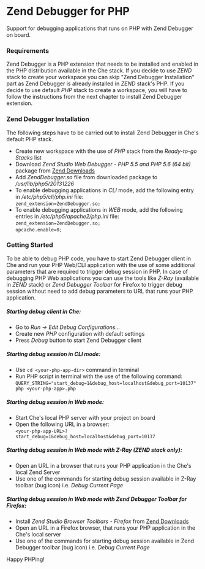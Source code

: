 # Zend Debugger for PHP

Support for debugging applications that runs on PHP with Zend Debugger on board.

### Requirements

Zend Debugger is a PHP extension that needs to be installed and enabled in the PHP distribution available in the Che stack. If you decide to use _ZEND_ stack to create your workspace you can skip "Zend Debugger Installation" part as Zend Debugger is already installed in _ZEND_ stack's PHP. If you decide to use default _PHP_ stack to create a workspace, you will have to follow the instructions from the next chapter to install Zend Debugger extension.

### Zend Debugger Installation

The following steps have to be carried out to install Zend Debugger in Che's default PHP stack.
* Create new workspace with the use of _PHP_ stack from the _Ready-to-go Stacks_ list
* Download _Zend Studio Web Debugger - PHP 5.5 and PHP 5.6 (64 bit)_ package from [Zend Downloads](http://www.zend.com/en/products/studio/downloads-studio#Linux)
* Add _ZendDebugger.so_ file from downloaded package to _/usr/lib/php5/20131226_
* To enable debugging applications in _CLI_ mode, add the following entry in _/etc/php5/cli/php.ini_ file:<br>
`zend_extension=ZendDebugger.so;`
* To enable debugging applications in _WEB_ mode, add the following entries in _/etc/php5/apache2/php.ini_ file:<br>
`zend_extension=ZendDebugger.so;`<br>
`opcache.enable=0;`

### Getting Started

To be able to debug PHP code, you have to start Zend Debugger client in Che and run your PHP Web/CLI application with the use of some additional parameters that are required to trigger debug session in PHP. In case of debugging PHP Web applications you can use the tools like _Z-Ray_ (available in _ZEND_ stack) or _Zend Debugger Toolbar_ for Firefox to trigger debug session without need to add debug parameters to URL that runs your PHP application.

##### Starting debug client in Che:
* Go to _Run -> Edit Debug Configurations..._
* Create new *PHP* configuration with default settings
* Press *Debug* button to start Zend Debugger client

##### Starting debug session in CLI mode:
* Use `cd <your-php-app-dir>` command in terminal
* Run PHP script in terminal with the use of the following command:<br>
`QUERY_STRING="start_debug=1&debug_host=localhost&debug_port=10137" php <your-php-app>.php`

##### Starting debug session in Web mode:
* Start Che's local PHP server with your project on board
* Open the following URL in a browser:<br>
`<your-php-app-URL>?start_debug=1&debug_host=localhost&debug_port=10137`

##### Starting debug session in Web mode with Z-Ray (ZEND stack only):
* Open an URL in a browser that runs your PHP application in the Che's local Zend Server
* Use one of the commands for starting debug session available in Z-Ray toolbar (bug icon) i.e. _Debug Current Page_

##### Starting debug session in Web mode with Zend Debugger Toolbar for Firefox:
* Install _Zend Studio Browser Toolbars - Firefox_ from [Zend Downloads](http://www.zend.com/en/products/studio/downloads-studio#Linux)
* Open an URL in a Firefox browser, that runs your PHP application in the Che's local server
* Use one of the commands for starting debug session available in Zend Debugger toolbar (bug icon) i.e. _Debug Current Page_

Happy PHPing!